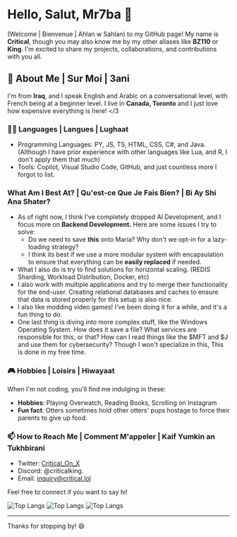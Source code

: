 # Hello, Salut, Mr7ba 👋

(Welcome | Bienvenue | Ahlan w Sahlan) to my GitHub page! My name is **Critical**, though you may also know me by my other aliases like **BZ110** or **King**. I'm excited to share my projects, collaborations, and contributions with you all.

## 🚀 About Me | Sur Moi | 3ani

I'm from **Iraq**, and I speak English and Arabic on a conversational level, with French being at a beginner level. I live in **Canada, Toronto** and I just love how expensive everything is here! </3

### 👨‍💻 Languages | Langues | Lughaat

- Programming Languages: PY, JS, TS, HTML, CSS, C#, and Java. (Although I have prior experience with other languages like Lua, and R, I don't apply them that much)
- Tools: Copilot, Visual Studio Code, GitHub, and just countless more I forgot to list.

### What Am I Best At? | Qu'est-ce Que Je Fais Bien? | Bi Ay Shi Ana Shater?

- As of right now, I think I've completely dropped AI Development, and I focus more on **Backend Development.** Here are some issues I try to solve:
  - Do we need to save **this** onto Maria? Why don't we opt-in for a lazy-loading strategy?
  - I think its best if we use a more modular system with encapsulation to ensure that everything can be **easily replaced** if needed.
- What I also do is try to find solutions for horizontal scaling. (REDIS Sharding, Workload Distribution, Docker, etc)
- I also work with multiple applications and try to merge their functionality for the end-user. Creating relational databases and caches to ensure that data is stored properly for this setup is also nice.
- I also like modding video games! I've been doing it for a while, and it's a fun thing to do.
- One last thing is diving into more complex stuff, like the Windows Operating System. How does it save a file? What services are responsible for this, or that? How can I read things like the $MFT and $J and use them for cybersecurity? Though I won't specialize in this, This is done in my free time.

### 🎮 Hobbies | Loisirs | Hiwayaat

When I'm not coding, you'll find me indulging in these:

- **Hobbies**: Playing Overwatch, Reading Books, Scrolling on Instagram
- **Fun fact**: Otters sometimes hold other otters' pups hostage to force their parents to give up food.

### 📫 How to Reach Me | Comment M'appeler | Kaif Yumkin an Tukhbirani 

- Twitter: [Critical_On_X](https://x.com/critical_on_x)
- Discord: @criticalking.
- Email: [inquiry@critical.lol](mailto:inquiry@critical.lol)

Feel free to connect if you want to say hi!

![Top Langs](https://github-readme-stats.vercel.app/api/top-langs/?username=BZ110&hide_progress=false&locale=en)
![Top Langs](https://github-readme-stats.vercel.app/api/top-langs/?username=BZ110&hide_progress=false&locale=ar)
![Top Langs](https://github-readme-stats.vercel.app/api/top-langs/?username=BZ110&hide_progress=false&locale=fr)

---

Thanks for stopping by! 😄
